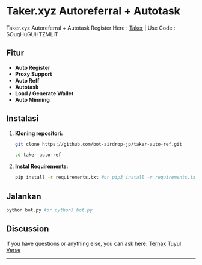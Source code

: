 # Taker.xyz Autoreferral + Autotask

Taker.xyz Autoreferral + Autotask
Register Here : [Taker](https://earn.taker.xyz?start=0RRYY) | Use Code : SOuqHuGUHTZMLlT

## Fitur

- **Auto Register**
- **Proxy Support**
- **Auto Reff**
- **Autotask**
- **Load / Generate Wallet**
- **Auto Minning**

## Instalasi

1. **Kloning repositori:**

   ```bash
   git clone https://github.com/bot-airdrop-jp/taker-auto-ref.git
   ```

   ```bash
   cd taker-auto-ref
   ```

2. **Instal Requirements:**
   ```bash
   pip install -r requirements.txt #or pip3 install -r requirements.txt
   ```

## Jalankan

```bash
python bot.py #or python3 bot.py
```

## Discussion

If you have questions or anything else, you can ask here: [Ternak Tuyul Verse](https://t.me/TuyulVerse)

---
